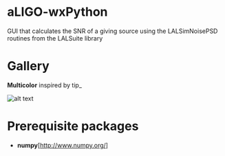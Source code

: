 # aLIGO-wxPython
GUI that calculates the SNR of a giving source using the LALSimNoisePSD routines from the LALSuite library


Gallery
=======

**Multicolor** inspired by tip_

![alt text](screenshots/screenshot.png "Description goes here")

Prerequisite packages
=======
* **numpy**[http://www.numpy.org/]

